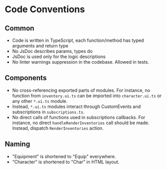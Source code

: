 # Code Conventions

## Common

- Code is written in TypeScript, each function/method has typed arguments and return type
- No JsDoc describes params, types do
- JsDoc is used only for the logic descriptions
- No linter warnings suppression in the codebase. Allowed in tests.

## Components

- No cross-referencing exported parts of modules.
  For instance, no function from `inventory.ui.ts` can be imported into `character.ui.ts` or any other `*.ui.ts` module.
- Instead, `*.ui.ts` modules interact through CustomEvents and subscriptions in `subscriptions.ts`.
- No direct calls of functions used in subscriptions callbacks.
  For instance, no direct `handleRenderInventories` call should be made. Instead, dispatch `RenderInventories` action.

## Naming

- "Equipment" is shortened to "Equip" everywhere.
- "Character" is shortened to "Char" in HTML layout.
